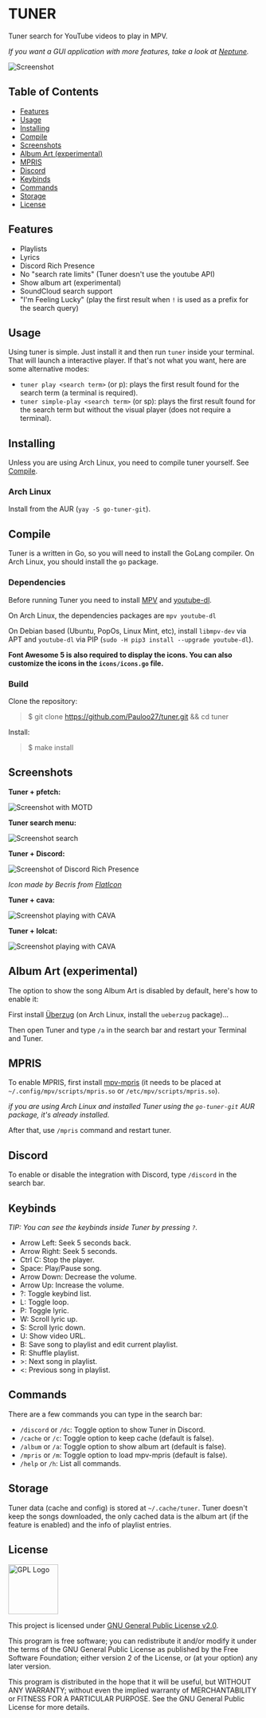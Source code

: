 # TUNER

Tuner search for YouTube videos to play in MPV.

_If you want a GUI application with more features, take a look at
[Neptune](https://github.com/Pauloo27/neptune)._

![Screenshot](https://i.imgur.com/REvt9Kw.png)

## Table of Contents

- [Features](#features)
- [Usage](#usage)
- [Installing](#installing)
- [Compile](#compile)
- [Screenshots](#screenshots)
- [Album Art (experimental)](#album-art-experimental)
- [MPRIS](#mpris)
- [Discord](#discord)
- [Keybinds](#keybinds)
- [Commands](#commands)
- [Storage](#storage)
- [License](#license)

## Features

- Playlists
- Lyrics
- Discord Rich Presence
- No "search rate limits" (Tuner doesn't use the youtube API)
- Show album art (experimental)
- SoundCloud search support
- "I'm Feeling Lucky" (play the first result when `!` is used as a prefix for the
search query)

## Usage

Using tuner is simple. Just install it and then run `tuner` inside your terminal.
That will launch a interactive player. If that's not what you want, here are some
alternative modes:

- `tuner play <search term>` (or p): plays the first result found for the search term 
(a terminal is required).
- `tuner simple-play <search term>` (or sp): plays the first result found for the
search term but without the visual player (does not require a terminal).

## Installing

Unless you are using Arch Linux, you need to compile tuner yourself. See 
[Compile](#compile).

### Arch Linux

Install from the AUR (`yay -S go-tuner-git`).

## Compile

Tuner is a written in Go, so you will need to install the GoLang compiler. On 
Arch Linux, you should install the `go` package.

### Dependencies

Before running Tuner you need to install 
[MPV](https://github.com/mpv-player/mpv) and
[youtube-dl](https://github.com/ytdl-org/youtube-dl/).

On Arch Linux, the dependencies packages are `mpv youtube-dl`

On Debian based (Ubuntu, PopOs, Linux Mint, etc), install `libmpv-dev` via APT
and `youtube-dl` via PIP (`sudo -H pip3 install --upgrade youtube-dl`).

**Font Awesome 5 is also required to display the icons. You can also customize
the icons in the `icons/icons.go` file.**

### Build

Clone the repository: 
> $ git clone https://github.com/Pauloo27/tuner.git && cd tuner

Install:
> $ make install

## Screenshots

**Tuner + pfetch:**


![Screenshot with MOTD](https://i.imgur.com/9f6XonE.png)


**Tuner search menu:**


![Screenshot search](https://i.imgur.com/glnKkUH.png)

**Tuner + Discord:**

![Screenshot of Discord Rich Presence](https://i.imgur.com/8JISw0a.png)

_Icon made by Becris from [FlatIcon](https://flaticon.com)_

**Tuner + cava:**


![Screenshot playing with CAVA](https://i.imgur.com/K7Qtozn.png)


**Tuner + lolcat:**


![Screenshot playing with CAVA](https://i.imgur.com/Mb532M7.png)


## Album Art (experimental)

The option to show the song Album Art is disabled by default, here's how to 
enable it:

First install [Überzug](https://github.com/seebye/ueberzug) 
(on Arch Linux, install the `ueberzug` package)...

Then open Tuner and type `/a` in the search bar and restart your Terminal and 
Tuner.

## MPRIS

To enable MPRIS, first install [mpv-mpris](https://github.com/hoyon/mpv-mpris)
(it needs to be placed at `~/.config/mpv/scripts/mpris.so` or 
`/etc/mpv/scripts/mpris.so`).

_if you are using Arch Linux and installed Tuner using the `go-tuner-git` AUR package, it's already installed._

After that, use `/mpris` command and restart tuner.

## Discord

To enable or disable the integration with Discord, type `/discord` in the search bar.

## Keybinds

_TIP: You can see the keybinds inside Tuner by pressing `?`._

- Arrow Left: Seek 5 seconds back.
- Arrow Right: Seek 5 seconds.
- Ctrl C: Stop the player.
- Space: Play/Pause song.
- Arrow Down: Decrease the volume.
- Arrow Up: Increase the volume.
- ?: Toggle keybind list.
- L: Toggle loop.
- P: Toggle lyric.
- W: Scroll lyric up.
- S: Scroll lyric down.
- U: Show video URL.
- B: Save song to playlist and edit current playlist.
- R: Shuffle playlist.
- \>: Next song in playlist.
- <: Previous song in playlist.

## Commands

There are a few commands you can type in the search bar:

- `/discord` or `/dc`: Toggle option to show Tuner in Discord. 
- `/cache` or `/c`: Toggle option to keep cache (default is false).
- `/album` or `/a`: Toggle option to show album art (default is false).
- `/mpris` or `/m`: Toggle option to load mpv-mpris (default is false).
- `/help` or `/h`: List all commands.

## Storage

Tuner data (cache and config) is stored at `~/.cache/tuner`. Tuner doesn't keep
the songs downloaded, the only cached data is the album art (if the feature is
enabled) and the info of playlist entries.

## License

<img src="https://i.imgur.com/AuQQfiB.png" alt="GPL Logo" height="100px" />

This project is licensed under [GNU General Public License v2.0](./LICENSE).

This program is free software; you can redistribute it and/or modify 
it under the terms of the GNU General Public License as published by 
the Free Software Foundation; either version 2 of the License, or
(at your option) any later version.

This program is distributed in the hope that it will be useful,
but WITHOUT ANY WARRANTY; without even the implied warranty of
MERCHANTABILITY or FITNESS FOR A PARTICULAR PURPOSE. See the
GNU General Public License for more details.
